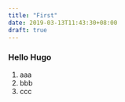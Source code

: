 ```yaml
---
title: "First"
date: 2019-03-13T11:43:30+08:00
draft: true
---
```

### Hello Hugo

1. aaa
1. bbb
1. ccc

